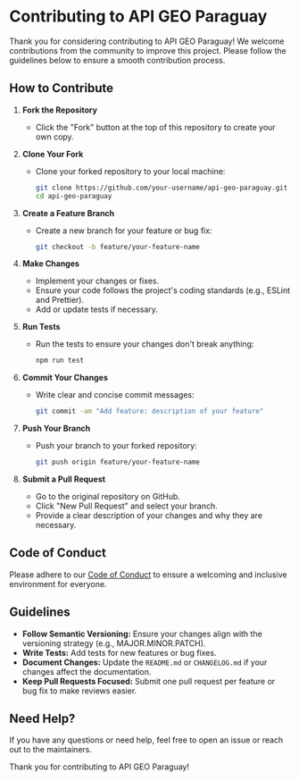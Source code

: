 # Contributing to API GEO Paraguay

Thank you for considering contributing to API GEO Paraguay! We welcome contributions from the community to improve this project. Please follow the guidelines below to ensure a smooth contribution process.

## How to Contribute

1. **Fork the Repository**
   - Click the "Fork" button at the top of this repository to create your own copy.

2. **Clone Your Fork**
   - Clone your forked repository to your local machine:
     ```bash
     git clone https://github.com/your-username/api-geo-paraguay.git
     cd api-geo-paraguay
     ```

3. **Create a Feature Branch**
   - Create a new branch for your feature or bug fix:
     ```bash
     git checkout -b feature/your-feature-name
     ```

4. **Make Changes**
   - Implement your changes or fixes.
   - Ensure your code follows the project's coding standards (e.g., ESLint and Prettier).
   - Add or update tests if necessary.

5. **Run Tests**
   - Run the tests to ensure your changes don't break anything:
     ```bash
     npm run test
     ```

6. **Commit Your Changes**
   - Write clear and concise commit messages:
     ```bash
     git commit -am "Add feature: description of your feature"
     ```

7. **Push Your Branch**
   - Push your branch to your forked repository:
     ```bash
     git push origin feature/your-feature-name
     ```

8. **Submit a Pull Request**
   - Go to the original repository on GitHub.
   - Click "New Pull Request" and select your branch.
   - Provide a clear description of your changes and why they are necessary.

## Code of Conduct

Please adhere to our [Code of Conduct](CODE_OF_CONDUCT.md) to ensure a welcoming and inclusive environment for everyone.

## Guidelines

- **Follow Semantic Versioning:** Ensure your changes align with the versioning strategy (e.g., MAJOR.MINOR.PATCH).
- **Write Tests:** Add tests for new features or bug fixes.
- **Document Changes:** Update the `README.md` or `CHANGELOG.md` if your changes affect the documentation.
- **Keep Pull Requests Focused:** Submit one pull request per feature or bug fix to make reviews easier.

## Need Help?

If you have any questions or need help, feel free to open an issue or reach out to the maintainers.

Thank you for contributing to API GEO Paraguay!